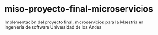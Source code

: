 # miso-proyecto-final-microservicios
Implementación del proyecto final, microservicios para la Maestría en ingeniería de software Universidad de los Andes
